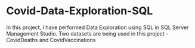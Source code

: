 # Covid-Data-Exploration-SQL
In this project, I have performed Data Exploration using SQL in SQL Server Management Studio.
Two datasets are being used in this project - CovidDeaths and CovidVaccinations
